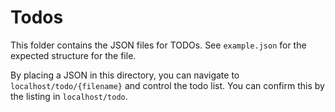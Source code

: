 # Todos

This folder contains the JSON files for TODOs. See `example.json` for the expected structure for the file.

By placing a JSON in this directory, you can navigate to `localhost/todo/{filename}` and control the todo list. You can confirm this by the listing in `localhost/todo`.